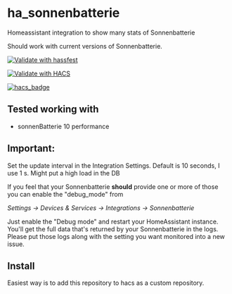 # ha_sonnenbatterie
Homeassistant integration to show many stats of Sonnenbatterie

Should work with current versions of Sonnenbatterie.

[![Validate with hassfest](https://github.com/mountain-data/ha_sonnenbatterie/actions/workflows/hassfest.yaml/badge.svg)](https://github.com/mountain-data/ha_sonnenbatterie/actions/workflows/hassfest.yaml)

[![Validate with HACS](https://github.com/mountain-data/ha_sonnenbatterie/actions/workflows/hacs.yml/badge.svg)](https://github.com/mountain-data/ha_sonnenbatterie/actions/workflows/hacs.yml)

[![hacs_badge](https://img.shields.io/badge/HACS-Custom-41BDF5.svg)](https://github.com/hacs/integration)


## Tested working with
* sonnenBatterie 10 performance

## Important: ###
Set the update interval in the Integration Settings. Default is 10 seconds, I use 1 s. Might put a high load in the DB

If you feel that your Sonnenbatterie **should** provide one or more of those
you can enable the "debug_mode" from

_Settings -> Devices & Services -> Integrations -> Sonnenbatterie_

Just enable the "Debug mode" and restart your HomeAssistant instance. You'll get
the full data that's returned by your Sonnenbatterie in the logs. Please put those
logs along with the setting you want monitored into a new issue.

## Install
Easiest way is to add this repository to hacs as a custom repository.
